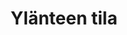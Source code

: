 ---
title: Ylänteen tila
elamys: ye
aktiviteetti: ye
ruka: ye
slug: https://ylanteentila.com/
products: Ylänteen tila sijaitsee keskellä kaunista suomalaista maaseutua ja on täydellinen paikka tulla retkeilemään, sekä parantumaan luonnon ympäröimänä.
update: 2022-03-26-10:13
---